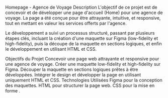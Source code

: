 Homepage - Agence de Voyage
Description
L'objectif de ce projet est de concevoir et de développer une page d'accueil (Home) pour une agence de voyage. La page a été conçue pour être attrayante, intuitive, et responsive, tout en mettant en valeur les services offerts par l'agence.

Le développement a suivi un processus structuré, passant par plusieurs étapes clés, incluant la création d'une maquette sur Figma (low-fidelity et high-fidelity), puis la découpe de la maquette en sections logiques, et enfin le développement en utilisant HTML et CSS.

Objectifs du Projet
Concevoir une page web attrayante et responsive pour une agence de voyage.
Créer une maquette low-fidelity et high-fidelity sur Figma.
Découper la maquette en sections logiques prêtes à être développées.
Intégrer le design et développer la page en utilisant uniquement HTML et CSS.
Technologies Utilisées
Figma pour la conception des maquettes.
HTML pour structurer la page web.
CSS pour la mise en forme .
